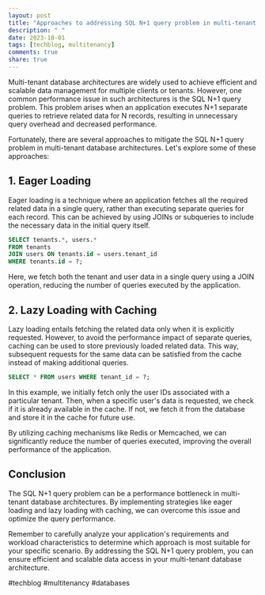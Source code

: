 ```yaml
---
layout: post
title: "Approaches to addressing SQL N+1 query problem in multi-tenant database architectures"
description: " "
date: 2023-10-01
tags: [techblog, multitenancy]
comments: true
share: true
---
```


Multi-tenant database architectures are widely used to achieve efficient and scalable data management for multiple clients or tenants. However, one common performance issue in such architectures is the SQL N+1 query problem. This problem arises when an application executes N+1 separate queries to retrieve related data for N records, resulting in unnecessary query overhead and decreased performance.

Fortunately, there are several approaches to mitigate the SQL N+1 query problem in multi-tenant database architectures. Let's explore some of these approaches:

## 1. Eager Loading

Eager loading is a technique where an application fetches all the required related data in a single query, rather than executing separate queries for each record. This can be achieved by using JOINs or subqueries to include the necessary data in the initial query itself.

```sql
SELECT tenants.*, users.*
FROM tenants
JOIN users ON tenants.id = users.tenant_id
WHERE tenants.id = ?;
```

Here, we fetch both the tenant and user data in a single query using a JOIN operation, reducing the number of queries executed by the application.

## 2. Lazy Loading with Caching

Lazy loading entails fetching the related data only when it is explicitly requested. However, to avoid the performance impact of separate queries, caching can be used to store previously loaded related data. This way, subsequent requests for the same data can be satisfied from the cache instead of making additional queries.

```sql
SELECT * FROM users WHERE tenant_id = ?;
```

In this example, we initially fetch only the user IDs associated with a particular tenant. Then, when a specific user's data is requested, we check if it is already available in the cache. If not, we fetch it from the database and store it in the cache for future use.

By utilizing caching mechanisms like Redis or Memcached, we can significantly reduce the number of queries executed, improving the overall performance of the application.

## Conclusion

The SQL N+1 query problem can be a performance bottleneck in multi-tenant database architectures. By implementing strategies like eager loading and lazy loading with caching, we can overcome this issue and optimize the query performance.

Remember to carefully analyze your application's requirements and workload characteristics to determine which approach is most suitable for your specific scenario. By addressing the SQL N+1 query problem, you can ensure efficient and scalable data access in your multi-tenant database architecture.

#techblog #multitenancy #databases